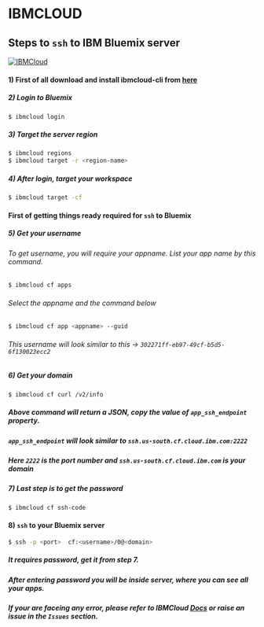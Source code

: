 # IBMCLOUD

## Steps to `ssh` to IBM Bluemix server

[![IBMCloud](https://secure.meetupstatic.com/photos/event/6/b/f/c/600_474327644.jpeg)](https://cloud.ibm.com)
#### 1) First of all download and install ibmcloud-cli from [here]

##### 2) Login to Bluemix
```sh
$ ibmcloud login
```

##### 3) Target the server region
```sh
$ ibmcloud regions
$ ibmcloud target -r <region-name>
```

##### 4) After login, target your workspace
```sh
$ ibmcloud target -cf
```
#### First of getting things ready required for `ssh` to Bluemix

##### 5) Get your username

###### To get username, you will require your appname. List your app name by this command.
```sh
$ ibmcloud cf apps
```
###### Select the appname and the command below
```sh
$ ibmcloud cf app <appname> --guid
```
###### This username will look similar to this -> `302271ff-eb97-49cf-b5d5-6f130023ecc2`

##### 6) Get your domain
```sh
$ ibmcloud cf curl /v2/info
```
##### Above command will return a JSON, copy the value of `app_ssh_endpoint` property.
##### `app_ssh_endpoint`  will look similar to  `ssh.us-south.cf.cloud.ibm.com:2222`
##### Here `2222` is the port number and `ssh.us-south.cf.cloud.ibm.com` is your domain

##### 7) Last step is to get the password
```sh
$ ibmcloud cf ssh-code
```

#### 8) `ssh` to your Bluemix server

```sh
$ ssh -p <port>  cf:<username>/0@<domain>
```

##### It requires password, get it from step 7.

##### After entering password you will be inside server, where you can see all your apps.

##### If your are faceing any error, please refer to IBMCloud [Docs] or raise an issue in the `Issues` section.

[Docs]: <https://docs.cloudfoundry.org/devguide/deploy-apps/ssh-apps.html>
[here]: <https://github.com/IBM-Cloud/ibm-cloud-cli-release/releases>


